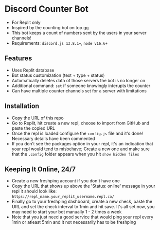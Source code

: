 # Discord Counter Bot
* For Replit only
* Inspired by the counting bot on top.gg
* This bot keeps a count of numbers sent by the users in your server channels!
* Requirements: `discord.js 13.8.1+`, `node v16.6+`

## Features
* Uses Replit database
* Bot status customization (text + type + status)
* Automatically deletes data of those servers the bot is no longer on
* Additional command: `set` if someone knowingly interupts the counter
* Can have multiple counter channels set for a server with limitations

## Installation
* Copy the URL of this repo
* Go to Replit, hit create a new repl, choose to import from GitHub and paste the copied URL
* Once the repl is loaded configure the `config.js` file and it's done! Necessary details have been commented
* If you don't see the packages option in your repl, it's an indication that your repl would tend to misbehave; Create a new one and make sure that the `.config` folder appears when you hit `show hidden files`

## Keeping It Online, 24/7
* Create a new freshping account if you don't have one
* Copy the URL that shows up above the 'Status: online' message in your repl it should look like: `https://repl_name.your_replit_username.repl.co/`
* Finally go to your freshping dashboard, create a new check, paste the URL and set the check interval to 1min and hit save. It's all set now, you may need to start your bot manually 1 - 2 times a week
* Note that you just need a good service that would ping your repl every 1min or atleast 5min and it not necessarily has to be freshping
